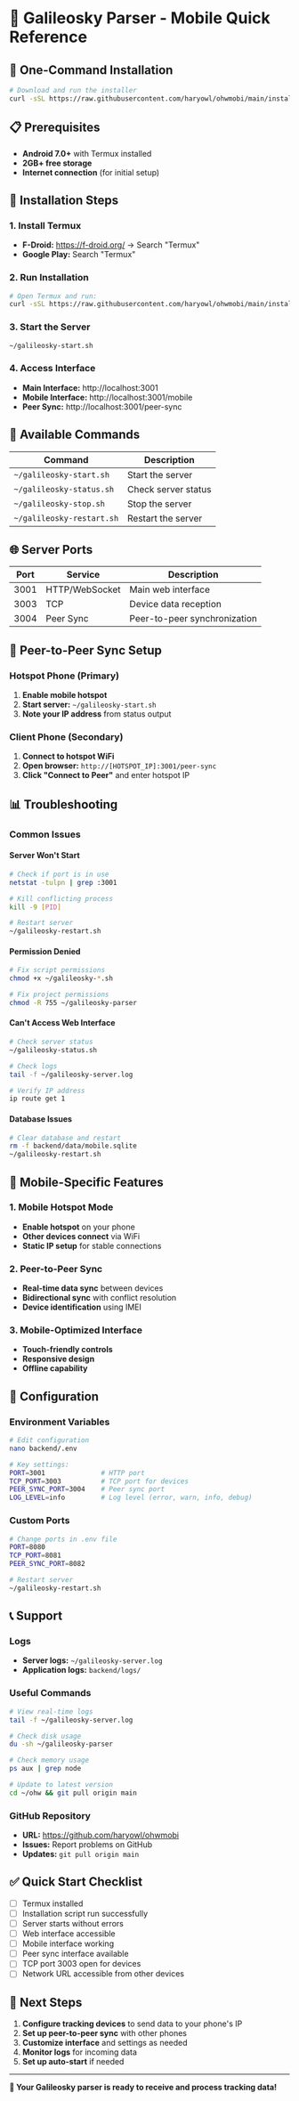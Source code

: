 # 📱 Galileosky Parser - Mobile Quick Reference

## 🚀 One-Command Installation

```bash
# Download and run the installer
curl -sSL https://raw.githubusercontent.com/haryowl/ohwmobi/main/install-mobile.sh | bash
```

## 📋 Prerequisites
- **Android 7.0+** with Termux installed
- **2GB+ free storage**
- **Internet connection** (for initial setup)

## 🔧 Installation Steps

### 1. Install Termux
- **F-Droid:** https://f-droid.org/ → Search "Termux"
- **Google Play:** Search "Termux"

### 2. Run Installation
```bash
# Open Termux and run:
curl -sSL https://raw.githubusercontent.com/haryowl/ohwmobi/main/install-mobile.sh | bash
```

### 3. Start the Server
```bash
~/galileosky-start.sh
```

### 4. Access Interface
- **Main Interface:** http://localhost:3001
- **Mobile Interface:** http://localhost:3001/mobile
- **Peer Sync:** http://localhost:3001/peer-sync

## 📱 Available Commands

| Command | Description |
|---------|-------------|
| `~/galileosky-start.sh` | Start the server |
| `~/galileosky-status.sh` | Check server status |
| `~/galileosky-stop.sh` | Stop the server |
| `~/galileosky-restart.sh` | Restart the server |

## 🌐 Server Ports

| Port | Service | Description |
|------|---------|-------------|
| 3001 | HTTP/WebSocket | Main web interface |
| 3003 | TCP | Device data reception |
| 3004 | Peer Sync | Peer-to-peer synchronization |

## 🔄 Peer-to-Peer Sync Setup

### Hotspot Phone (Primary)
1. **Enable mobile hotspot**
2. **Start server:** `~/galileosky-start.sh`
3. **Note your IP address** from status output

### Client Phone (Secondary)
1. **Connect to hotspot WiFi**
2. **Open browser:** `http://[HOTSPOT_IP]:3001/peer-sync`
3. **Click "Connect to Peer"** and enter hotspot IP

## 📊 Troubleshooting

### Common Issues

#### Server Won't Start
```bash
# Check if port is in use
netstat -tulpn | grep :3001

# Kill conflicting process
kill -9 [PID]

# Restart server
~/galileosky-restart.sh
```

#### Permission Denied
```bash
# Fix script permissions
chmod +x ~/galileosky-*.sh

# Fix project permissions
chmod -R 755 ~/galileosky-parser
```

#### Can't Access Web Interface
```bash
# Check server status
~/galileosky-status.sh

# Check logs
tail -f ~/galileosky-server.log

# Verify IP address
ip route get 1
```

#### Database Issues
```bash
# Clear database and restart
rm -f backend/data/mobile.sqlite
~/galileosky-restart.sh
```

## 📱 Mobile-Specific Features

### 1. Mobile Hotspot Mode
- **Enable hotspot** on your phone
- **Other devices connect** via WiFi
- **Static IP setup** for stable connections

### 2. Peer-to-Peer Sync
- **Real-time data sync** between devices
- **Bidirectional sync** with conflict resolution
- **Device identification** using IMEI

### 3. Mobile-Optimized Interface
- **Touch-friendly controls**
- **Responsive design**
- **Offline capability**

## 🔧 Configuration

### Environment Variables
```bash
# Edit configuration
nano backend/.env

# Key settings:
PORT=3001              # HTTP port
TCP_PORT=3003          # TCP port for devices
PEER_SYNC_PORT=3004    # Peer sync port
LOG_LEVEL=info         # Log level (error, warn, info, debug)
```

### Custom Ports
```bash
# Change ports in .env file
PORT=8080
TCP_PORT=8081
PEER_SYNC_PORT=8082

# Restart server
~/galileosky-restart.sh
```

## 📞 Support

### Logs
- **Server logs:** `~/galileosky-server.log`
- **Application logs:** `backend/logs/`

### Useful Commands
```bash
# View real-time logs
tail -f ~/galileosky-server.log

# Check disk usage
du -sh ~/galileosky-parser

# Check memory usage
ps aux | grep node

# Update to latest version
cd ~/ohw && git pull origin main
```

### GitHub Repository
- **URL:** https://github.com/haryowl/ohwmobi
- **Issues:** Report problems on GitHub
- **Updates:** `git pull origin main`

## ✅ Quick Start Checklist

- [ ] Termux installed
- [ ] Installation script run successfully
- [ ] Server starts without errors
- [ ] Web interface accessible
- [ ] Mobile interface working
- [ ] Peer sync interface available
- [ ] TCP port 3003 open for devices
- [ ] Network URL accessible from other devices

## 🎯 Next Steps

1. **Configure tracking devices** to send data to your phone's IP
2. **Set up peer-to-peer sync** with other phones
3. **Customize interface** and settings as needed
4. **Monitor logs** for incoming data
5. **Set up auto-start** if needed

---

**🎉 Your Galileosky parser is ready to receive and process tracking data!** 